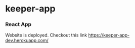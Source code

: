 # keeper-app
### React App
Website is deployed. Checkout this link
https://keeper-app-dev.herokuapp.com/
